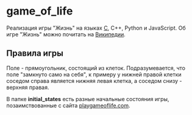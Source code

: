 # game_of_life
Реализация игры "Жизнь" на языках [C](C/README.md), C++, Python и JavaScript. Об игре "Жизнь" можно почитать на [Википедии](https://ru.wikipedia.org/wiki/%D0%98%D0%B3%D1%80%D0%B0_%C2%AB%D0%96%D0%B8%D0%B7%D0%BD%D1%8C%C2%BB).

## Правила игры

Поле - прямоугольник, состоящий из клеток. Подразумевается, что поле "замкнуто само на себя", к примеру у нижней правой клетки соседом справа является нижняя левая клетка, а соседом снизу - верхняя правая.

В папке **initial_states** есть разные начальные состояния игры, позаимствованные с сайта [playgameoflife.com](https://playgameoflife.com/).

